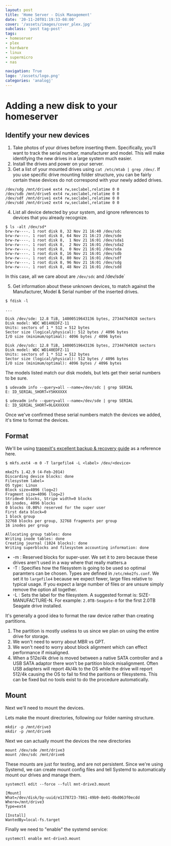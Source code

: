 ```yaml
---
layout: post
title: 'Home Server - Disk Management'
date: '20-11-20T01:19:33-08:00'
cover: '/assets/images/cover_plex.jpg'
subclass: 'post tag-post'
tags:
- homeserver
- plex
- hardware
- linux
- supermicro
- nas

navigation: True
logo: '/assets/logo.png'
categories: 'analogj'
---
```


# Adding a new disk to your homeserver

## Identify your new devices

1. Take photos of your drives before inserting them. Specifically, you'll want to track the serial number, manufacturer and model.
This will make identifying the new drives in a large system much easier.
2. Install the drives and power on your server.
3. Get a list of your mounted drives using `cat /etc/mtab | grep /dev/`.
If you use specific drive mounting folder structure, you can be fairly certain these devices do not correspond with your newly added drives.

```
/dev/sdg /mnt/drive4 ext4 rw,seclabel,relatime 0 0
/dev/sdb /mnt/drive5 ext4 rw,seclabel,relatime 0 0
/dev/sdf /mnt/drive1 ext4 rw,seclabel,relatime 0 0
/dev/sdd /mnt/drive2 ext4 rw,seclabel,relatime 0 0
```

4. List all device detected by your system, and ignore references to devices that you already recognize.
```
$ ls -alt /dev/sd*
brw-rw----. 1 root disk 8, 32 Nov 21 16:40 /dev/sdc
brw-rw----. 1 root disk 8, 64 Nov 21 16:23 /dev/sde
brw-rw----. 1 root disk 8,  1 Nov 21 16:01 /dev/sda1
brw-rw----. 1 root disk 8,  2 Nov 21 16:01 /dev/sda2
brw-rw----. 1 root disk 8,  0 Nov 21 16:01 /dev/sda
brw-rw----. 1 root disk 8, 16 Nov 21 16:01 /dev/sdb
brw-rw----. 1 root disk 8, 80 Nov 21 16:01 /dev/sdf
brw-rw----. 1 root disk 8, 96 Nov 21 16:01 /dev/sdg
brw-rw----. 1 root disk 8, 48 Nov 21 16:01 /dev/sdd
```
In this case, all we care about are `/dev/sdc` and /dev/sde`

5. Get information about these unknown devices, to match against the Manufacturer, Model & Serial number of the inserted drives.


```
$ fdisk -l

...

Disk /dev/sde: 12.8 TiB, 14000519643136 bytes, 27344764928 sectors
Disk model: WDC WD140EDFZ-11
Units: sectors of 1 * 512 = 512 bytes
Sector size (logical/physical): 512 bytes / 4096 bytes
I/O size (minimum/optimal): 4096 bytes / 4096 bytes

Disk /dev/sdc: 12.8 TiB, 14000519643136 bytes, 27344764928 sectors
Disk model: WDC WD140EDFZ-11
Units: sectors of 1 * 512 = 512 bytes
Sector size (logical/physical): 512 bytes / 4096 bytes
I/O size (minimum/optimal): 4096 bytes / 4096 bytes
```

The models listed match our disk models, but lets get their serial numbers to be sure.

```
$ udevadm info --query=all --name=/dev/sdc | grep SERIAL
E: ID_SERIAL_SHORT=Y5HXXXXX

$ udevadm info --query=all --name=/dev/sde | grep SERIAL
E: ID_SERIAL_SHORT=9LGXXXXXX
```
Once we've confirmed these serial numbers match the devices we added, it's time to format the devices.

## Format

We'll be using [trapexit's excellent backup & recovery guide](https://github.com/trapexit/backup-and-recovery-howtos) as a reference here.

```
$ mkfs.ext4 -m 0 -T largefile4 -L <label> /dev/<device>

mke2fs 1.42.9 (4-Feb-2014)
Discarding device blocks: done
Filesystem label=
OS type: Linux
Block size=4096 (log=2)
Fragment size=4096 (log=2)
Stride=0 blocks, Stripe width=0 blocks
16 inodes, 4096 blocks
0 blocks (0.00%) reserved for the super user
First data block=0
1 block group
32768 blocks per group, 32768 fragments per group
16 inodes per group

Allocating group tables: done
Writing inode tables: done
Creating journal (1024 blocks): done
Writing superblocks and filesystem accounting information: done
```

* -m <reserved-blocks-percentage>: Reserved blocks for super-user. We set it to zero because these drives aren't used in a way where that really matters.a
* -T <usage-type>: Specifies how the filesystem is going to be used so optimal paramters can be chosen. Types are defined in `/etc/mke2fs.conf`. We set it to `largefile4` because we expect fewer, large files relative to typical usage. If you expect a large number of files or are unsure simply remove the option all together.
* -L <label>: Sets the label for the filesystem. A suggested format is: SIZE-MANUFACTURE-N. For example: `2.0TB-Seagate-0` for the first 2.0TB Seagate drive installed.

It's generally a good idea to format the raw device rather than creating partitions.

1. The partition is mostly useless to us since we plan on using the entire drive for storage.
2. We won't need to worry about MBR vs GPT.
3. We won't need to worry about block alignment which can effect performance if misaligned.
4. When a 512e/4k drive is moved between a native SATA controller and a USB SATA adaptor there won't be partition block misalignment. Often USB adapters will report 4k/4k to the OS while the drive will report 512/4k causing the OS to fail to find the paritions or filesystems. This can be fixed but no tools exist to do the procedure automatically.


## Mount
Next we'll need to mount the devices.

Lets make the mount directories, following our folder naming structure.

```
mkdir -p /mnt/drive3
mkdir -p /mnt/drive6
```
Next we can actually mount the devices the new directories

```
mount /dev/sde /mnt/drive3
mount /dev/sdc /mnt/drive6
```

These mounts are just for testing, and are not persistent. Since we're using Systemd, we can create mount config files
and tell Systemd to automatically mount our drives and manage them.

```
systemctl edit --force --full mnt-drive3.mount

[Mount]
What=/dev/disk/by-uuid/e1378723-7861-49b9-8e01-0bd063f0ecdd
Where=/mnt/drive3
Type=ext4

[Install]
WantedBy=local-fs.target
```

Finally  we need to "enable" the systemd service:

`systemctl enable mnt-drive3.mount`

